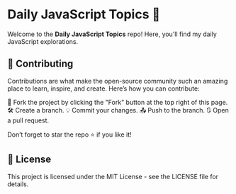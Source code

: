 # Daily JavaScript Topics 🚀

Welcome to the **Daily JavaScript Topics** repo! Here, you'll find my daily JavaScript explorations.

## 🤝 Contributing
Contributions are what make the open-source community such an amazing place to learn, inspire, and create. Here’s how you can contribute:

🍴 Fork the project by clicking the "Fork" button at the top right of this page.
🛠️ Create a branch.
💡 Commit your changes.
📤 Push to the branch.
🔃 Open a pull request.

Don’t forget to star the repo ⭐ if you like it!

## 📝 License
This project is licensed under the MIT License - see the LICENSE file for details.
